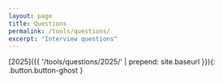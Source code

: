 ```yaml
---
layout: page
title: Questions
permalink: /tools/questions/
excerpt: "Interview questions"
---
```


[2025]({{ '/tools/questions/2025/'  | prepend: site.baseurl }}){: .button.button-ghost }
